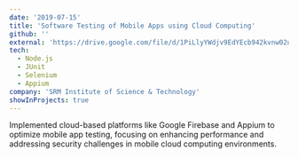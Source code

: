 ```yaml
---
date: '2019-07-15'
title: 'Software Testing of Mobile Apps using Cloud Computing'
github: ''
external: 'https://drive.google.com/file/d/1PiLlyYWdjv9EdYEcb942kvnw02u6LsGN/view?usp=sharing'
tech:
  - Node.js
  - JUnit
  - Selenium
  - Appium
company: 'SRM Institute of Science & Technology'
showInProjects: true
---
```


Implemented cloud-based platforms like Google Firebase and Appium to optimize mobile app testing, focusing on enhancing performance and addressing security challenges in mobile cloud computing environments.
